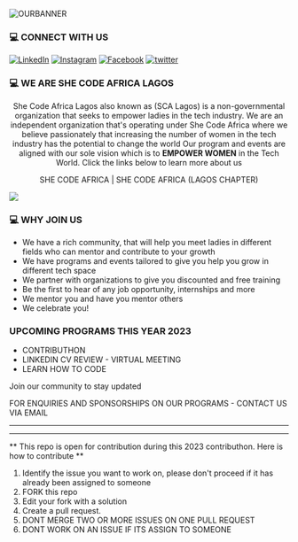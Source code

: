 
![OURBANNER](https://github.com/SCALagos/SCALagos/blob/main/profilebanner.gif)

### 💻 CONNECT WITH US 

<a href="https://linkedin.com/company/she-code-africa-lagos">
  <img src="https://img.shields.io/badge/linkedin-%230077B5.svg?style=for-the-badge&logo=linkedin&logoColor=white" alt="LinkedIn"></a>
  
<a href="https://instagram.com/shecodeafricalagos">
  <img src="https://img.shields.io/badge/Instagram-E4405F?style=for-the-badge&logo=instagram&logoColor=white" alt="Instagram"></a>
  
<a href="https://facebook.com/scalagoschapter/">
  <img src="https://img.shields.io/badge/Facebook-1877F2?style=for-the-badge&logo=facebook&logoColor=white" alt="Facebook"></a>
  
<a href="https://twitter.com/SCALagosChapter">
  <img src="https://img.shields.io/badge/X-000000?style=for-the-badge&logo=x&logoColor=white" alt="twitter"></a>
  

### 💻 WE ARE SHE CODE AFRICA LAGOS

<div align='center'>

She Code Africa Lagos also known as (SCA Lagos) is a non-governmental organization that seeks to empower ladies in the tech industry. We are an independent organization that's operating under She Code Africa where we believe passionately that increasing the number of women in the tech industry has the potential to change the world Our program and events are aligned with our sole vision which is to **EMPOWER WOMEN** in the Tech World. Click the links below to learn more about us

 SHE CODE AFRICA    |  SHE CODE AFRICA (LAGOS CHAPTER)
 
</div>

<img src='https://github.com/SCALagos/SCALagos/blob/main/joinus.png?raw=true'>


### 💻 WHY JOIN US

- We have a rich community, that will help you meet ladies in different fields who can mentor and contribute to your growth
- We have programs and events tailored to give you help you grow in different tech space
- We partner with organizations to give you discounted and free training
- Be the first to hear of any job opportunity, internships and more
- We mentor you and have you mentor others
- We celebrate you!


### UPCOMING PROGRAMS THIS YEAR 2023
- CONTRIBUTHON 
- LINKEDIN CV REVIEW - VIRTUAL MEETING
- LEARN HOW TO CODE
  
Join our community to stay updated 


FOR ENQUIRIES AND SPONSORSHIPS ON OUR PROGRAMS - CONTACT US VIA EMAIL


<hr><hr>


** This repo is open for contribution during this 2023 contributhon. Here is how to contribute **
 1. Identify the issue you want to work on, please don't proceed if it has already been assigned to someone
 1. FORK this repo
 1. Edit your fork with a solution
 1. Create a pull request. 
  1. DONT MERGE TWO OR MORE ISSUES ON ONE PULL REQUEST
  1. DONT WORK ON AN ISSUE IF ITS ASSIGN TO SOMEONE



<!--
**SCALagos/SCALagos** is a ✨ _special_ ✨ repository because its `README.md` (this file) appears on your GitHub profile.

Here are some ideas to get you started:

- 🔭 I’m currently working on ...
- 🌱 I’m currently learning ...
- 👯 I’m looking to collaborate on ...
- 🤔 I’m looking for help with ...
- 💬 Ask me about ...
- 📫 How to reach me: ...
- 😄 Pronouns: ...
- ⚡ Fun fact: ...
-->
